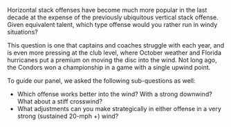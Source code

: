 Horizontal stack offenses have become much more popular in the last
decade at the expense of the previously ubiquitous vertical stack
offense. Given equivalent talent, which type offense would you rather
run in windy situations?

This question is one that captains and coaches struggle with each year,
and is even more pressing at the club level, where October weather and
Florida hurricanes put a premium on moving the disc into the wind. Not
long ago, the Condors won a championship in a game with a single upwind
point.

To guide our panel, we asked the following sub-questions as well:

-   Which offense works better into the wind? With a strong downwind?
    What about a stiff crosswind?  
-   What adjustments can you make strategically in either offense in a
    very strong (sustained 20-mph +) wind?

